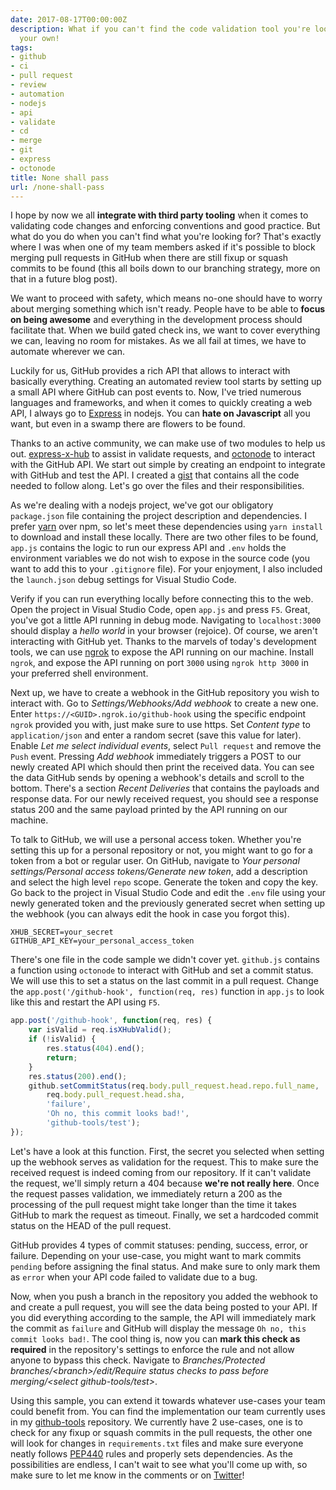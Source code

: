 ```yaml
---
date: 2017-08-17T00:00:00Z
description: What if you can't find the code validation tool you're looking for? Create
  your own!
tags:
- github
- ci
- pull request
- review
- automation
- nodejs
- api
- validate
- cd
- merge
- git
- express
- octonode
title: None shall pass
url: /none-shall-pass
---
```


I hope by now we all **integrate with third party tooling** when it comes to validating code changes and enforcing conventions and good practice. But what do you do when you can't find what you're looking for? That's exactly where I was when one of my team members asked if it's possible to block merging pull requests in GitHub when there are still fixup or squash commits to be found (this all boils down to our branching strategy, more on that in a future blog post).

We want to proceed with safety, which means no-one should have to worry about merging something which isn't ready. People have to be able to **focus on being awesome** and everything in the development process should facilitate that. When we build gated check ins, we want to cover everything we can, leaving no room for mistakes. As we all fail at times, we have to automate wherever we can.

Luckily for us, GitHub provides a rich API that allows to interact with basically everything. Creating an automated review tool starts by setting up a small API where GitHub can post events to. Now, I've tried numerous languages and frameworks, and when it comes to quickly creating a web API, I always go to <a href="https://expressjs.com/" target="_blank">Express</a> in nodejs. You can **hate on Javascript** all you want, but even in a swamp there are flowers to be found.

Thanks to an active community, we can make use of two modules to help us out. <a href="https://github.com/alexcurtis/express-x-hub" target="_blank">express-x-hub</a> to assist in validate requests, and <a href="https://github.com/pksunkara/octonode" target="_blank">octonode</a> to interact with the GitHub API. We start out simple by creating an endpoint to integrate with GitHub and test the API. I created a <a href="https://gist.github.com/JanDeDobbeleer/71180e7346573e2313480adf817f6107" target="_blank">gist</a> that contains all the code needed to follow along. Let's go over the files and their responsibilities.

As we're dealing with a nodejs project, we've got our obligatory `package.json` file containing the project description and dependencies. I prefer <a href="https://yarnpkg.com/en/" target="_blank">yarn</a> over npm, so let's meet these dependencies using `yarn install` to download and install these locally. There are two other files to be found, `app.js` contains the logic to run our express API and `.env` holds the environment variables we do not wish to expose in the source code (you want to add this to your `.gitignore` file). For your enjoyment, I also included the `launch.json` debug settings for Visual Studio Code.

Verify if you can run everything locally before connecting this to the web. Open the project in Visual Studio Code, open `app.js` and press `F5`. Great, you've got a little API running in debug mode. Navigating to `localhost:3000` should display a _hello world_ in your browser (rejoice). Of course, we aren't interacting with GitHub yet. Thanks to the marvels of today's development tools, we can use <a href="https://ngrok.com/" target="_blank">ngrok</a> to expose the API running on our machine. Install `ngrok`, and expose the API running on port `3000` using `ngrok http 3000` in your preferred shell environment.

Next up, we have to create a webhook in the GitHub repository you wish to interact with. Go to _Settings/Webhooks/Add webhook_ to create a new one. Enter `https://<GUID>.ngrok.io/github-hook` using the specific endpoint `ngrok` provided you with, just make sure to use https. Set _Content type_ to `application/json` and enter a random secret (save this value for later). Enable _Let me select individual events_, select `Pull request` and remove the `Push` event. Pressing _Add webhook_ immediately triggers a POST to our newly created API which should then print the received data. You can see the data GitHub sends by opening a webhook's details and scroll to the bottom. There's a section _Recent Deliveries_ that contains the payloads and response data. For our newly received request, you should see a response status 200 and the same payload printed by the API running on our machine.

To talk to GitHub, we will use a personal access token. Whether you're setting this up for a personal repository or not, you might want to go for a token from a bot or regular user. On GitHub, navigate to _Your personal settings/Personal access tokens/Generate new token_, add a description and select the high level `repo` scope. Generate the token and copy the key. Go back to the project in Visual Studio Code and edit the `.env` file using your newly generated token and the previously generated secret when setting up the webhook (you can always edit the hook in case you forgot this).

```shell
XHUB_SECRET=your_secret
GITHUB_API_KEY=your_personal_access_token
```

There's one file in the code sample we didn't cover yet. `github.js` contains a function using `octonode` to interact with GitHub and set a commit status. We will use this to set a status on the last commit in a pull request. Change the `app.post('/github-hook', function(req, res)` function in `app.js` to look like this and restart the API using `F5`.

```js
app.post('/github-hook', function(req, res) {
    var isValid = req.isXHubValid();
    if (!isValid) {
        res.status(404).end();
        return;
    }
    res.status(200).end();
    github.setCommitStatus(req.body.pull_request.head.repo.full_name,
        req.body.pull_request.head.sha,
        'failure',
        'Oh no, this commit looks bad!',
        'github-tools/test');
});
```

Let's have a look at this function. First, the secret you selected when setting up the webhook serves as validation for the request. This to make sure the received request is indeed coming from our repository. If it can't validate the request, we'll simply return a 404 because **we're not really here**. Once the request passes validation, we immediately return a 200 as the processing of the pull request might take longer than the time it takes GitHub to mark the request as timeout. Finally, we set a hardcoded commit status on the HEAD of the pull request.

GitHub provides 4 types of commit statuses: pending, success, error, or failure. Depending on your use-case, you might want to mark commits `pending` before assigning the final status. And make sure to only mark them as `error` when your API code failed to validate due to a bug.

Now, when you push a branch in the repository you added the webhook to and create a pull request, you will see the data being posted to your API. If you did everything according to the sample, the API will immediately mark the commit as `failure` and GitHub will display the message `Oh no, this commit looks bad!`. The cool thing is, now you can **mark this check as required** in the repository's settings to enforce the rule and not allow anyone to bypass this check. Navigate to _Branches/Protected branches/\<branch\>/edit/Require status checks to pass before merging/\<select github-tools/test\>_.

Using this sample, you can extend it towards whatever use-cases your team could benefit from. You can find the implementation our team currently uses in my <a href="https://github.com/JanDeDobbeleer/github-tools" target="_blank">github-tools</a> repository. We currently have 2 use-cases, one is to check for any fixup or squash commits in the pull requests, the other one will look for changes in `requirements.txt` files and make sure everyone neatly follows <a href="https://www.python.org/dev/peps/pep-0440/" target="_blank">PEP440</a> rules and properly sets dependencies. As the possibilities are endless, I can't wait to see what you'll come up with, so make sure to let me know in the comments or on <a href="https://twitter.com/jan_joris" target="_blank">Twitter</a>!
